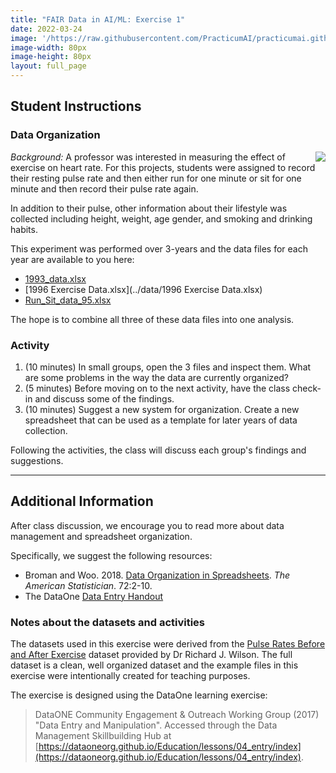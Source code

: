 ```yaml
---
title: "FAIR Data in AI/ML: Exercise 1"
date: 2022-03-24
image: '/https://raw.githubusercontent.com/PracticumAI/practicumai.github.io/0bae6dc26b5f7f3f75bcc994f2192d1499f926a8/images/icons/noun_Data_green.svg'
image-width: 80px
image-height: 80px
layout: full_page
---
```


## Student Instructions

### Data Organization

<img src='../images/np_Group_runners_Jacob_Lund_Photography_5QPlV0_free.jpg' align='right' style='padding: 0px 0px 0px 20px'> *Background:* A professor was interested in measuring the effect of exercise on heart rate. For this projects, students were assigned to record their resting pulse rate and then either run for one minute or sit for one minute and then record their pulse rate again.

In addition to their pulse, other information about their lifestyle was collected including height, weight, age gender, and smoking and drinking habits.

This experiment was performed over 3-years and the data files for each year are available to you here:
  * [1993_data.xlsx](../data/1993_data.xlsx)
  * [1996 Exercise Data.xlsx](../data/1996 Exercise Data.xlsx)
  * [Run_Sit_data_95.xlsx](../data/Run_Sit_data_95.xlsx)

The hope is to combine all three of these data files into one analysis.

### Activity

1. (10 minutes) In small groups, open the 3 files and inspect them. What are some problems in the way the data are currently organized?
1. (5 minutes) Before moving on to the next activity, have the class check-in and discuss some of the findings.
1. (10 minutes) Suggest a new system for organization. Create a new spreadsheet that can be used as a template for later years of data collection.

Following the activities, the class will discuss each group's findings and suggestions.

<hr>

## Additional Information

After class discussion, we encourage you to read more about data management and spreadsheet organization.

Specifically, we suggest the following resources:
* Broman and Woo. 2018. [Data Organization in Spreadsheets](https://www.tandfonline.com/doi/full/10.1080/00031305.2017.1375989). *The American Statistician*. 72:2-10.
* The DataOne [Data Entry Handout](../handouts/L04_DataEntry_Handout.pdf)

### Notes about the datasets and activities

The datasets used in this exercise were derived from the [Pulse Rates Before and After Exercise](http://www.statsci.org/data/oz/ms212.html) dataset provided by Dr Richard J. Wilson. The full dataset is a clean, well organized dataset and the example files in this exercise were intentionally created for teaching purposes.

The exercise is designed using the DataOne learning exercise: 
 > DataONE Community Engagement & Outreach Working Group (2017) "Data Entry and Manipulation". Accessed through the Data Management Skillbuilding Hub at [https://dataoneorg.github.io/Education/lessons/04_entry/index](https://dataoneorg.github.io/Education/lessons/04_entry/index).